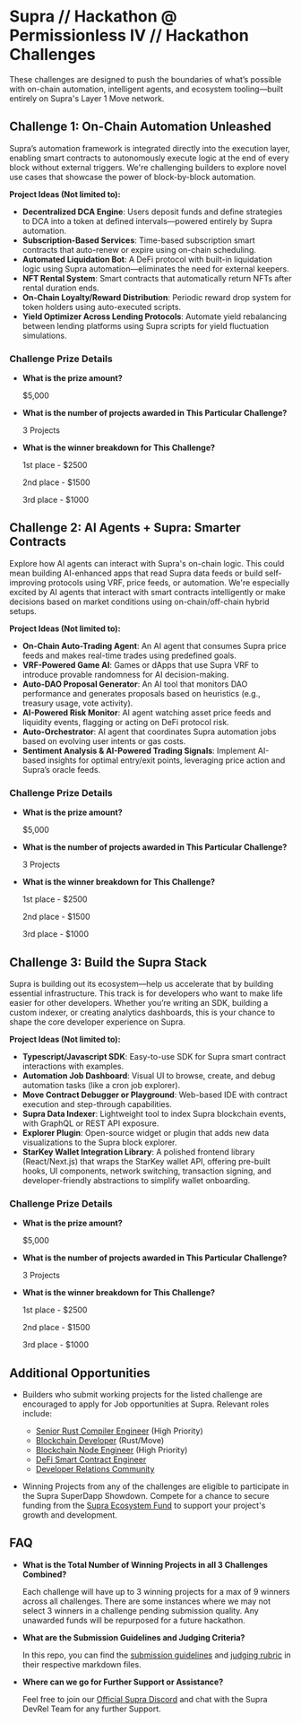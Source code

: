 # Supra // Hackathon @ Permissionless IV // Hackathon Challenges

These challenges are designed to push the boundaries of what’s possible with on-chain automation, intelligent agents, and ecosystem tooling—built entirely on Supra's Layer 1 Move network.

## Challenge 1: On-Chain Automation Unleashed

Supra’s automation framework is integrated directly into the execution layer, enabling smart contracts to autonomously execute logic at the end of every block without external triggers. We're challenging builders to explore novel use cases that showcase the power of block-by-block automation.

**Project Ideas (Not limited to):**
- **Decentralized DCA Engine**: Users deposit funds and define strategies to DCA into a token at defined intervals—powered entirely by Supra automation.
- **Subscription-Based Services**: Time-based subscription smart contracts that auto-renew or expire using on-chain scheduling.
- **Automated Liquidation Bot**: A DeFi protocol with built-in liquidation logic using Supra automation—eliminates the need for external keepers.
- **NFT Rental System**: Smart contracts that automatically return NFTs after rental duration ends.
- **On-Chain Loyalty/Reward Distribution**: Periodic reward drop system for token holders using auto-executed scripts.
- **Yield Optimizer Across Lending Protocols**: Automate yield rebalancing between lending platforms using Supra scripts for yield fluctuation simulations.

### Challenge Prize Details

- **What is the prize amount?**

  $5,000

- **What is the number of projects awarded in This Particular Challenge?**

  3 Projects

- **What is the winner breakdown for This Challenge?**

  1st place - $2500

  2nd place - $1500

  3rd place - $1000

## Challenge 2: AI Agents + Supra: Smarter Contracts

Explore how AI agents can interact with Supra's on-chain logic. This could mean building AI-enhanced apps that read Supra data feeds or build self-improving protocols using VRF, price feeds, or automation. We're especially excited by AI agents that interact with smart contracts intelligently or make decisions based on market conditions using on-chain/off-chain hybrid setups.

**Project Ideas (Not limited to):**
- **On-Chain Auto-Trading Agent**: An AI agent that consumes Supra price feeds and makes real-time trades using predefined goals.
- **VRF-Powered Game AI**: Games or dApps that use Supra VRF to introduce provable randomness for AI decision-making.
- **Auto-DAO Proposal Generator**: An AI tool that monitors DAO performance and generates proposals based on heuristics (e.g., treasury usage, vote activity).
- **AI-Powered Risk Monitor**: AI agent watching asset price feeds and liquidity events, flagging or acting on DeFi protocol risk.
- **Auto-Orchestrator**: AI agent that coordinates Supra automation jobs based on evolving user intents or gas costs.
- **Sentiment Analysis & AI-Powered Trading Signals**: Implement AI-based insights for optimal entry/exit points, leveraging price action and Supra’s oracle feeds.

### Challenge Prize Details

- **What is the prize amount?**

  $5,000

- **What is the number of projects awarded in This Particular Challenge?**

  3 Projects

- **What is the winner breakdown for This Challenge?**

  1st place - $2500

  2nd place - $1500

  3rd place - $1000

## Challenge 3: Build the Supra Stack

Supra is building out its ecosystem—help us accelerate that by building essential infrastructure. This track is for developers who want to make life easier for other developers. Whether you’re writing an SDK, building a custom indexer, or creating analytics dashboards, this is your chance to shape the core developer experience on Supra.

**Project Ideas (Not limited to):**
- **Typescript/Javascript SDK**: Easy-to-use SDK for Supra smart contract interactions with examples.
- **Automation Job Dashboard**: Visual UI to browse, create, and debug automation tasks (like a cron job explorer).
- **Move Contract Debugger or Playground**: Web-based IDE with contract execution and step-through capabilities.
- **Supra Data Indexer**: Lightweight tool to index Supra blockchain events, with GraphQL or REST API exposure.
- **Explorer Plugin**: Open-source widget or plugin that adds new data visualizations to the Supra block explorer.
- **StarKey Wallet Integration Library**: A polished frontend library (React/Next.js) that wraps the StarKey wallet API, offering pre-built hooks, UI components, network switching, transaction signing, and developer-friendly abstractions to simplify wallet onboarding.

### Challenge Prize Details

- **What is the prize amount?**

  $5,000

- **What is the number of projects awarded in This Particular Challenge?**

  3 Projects

- **What is the winner breakdown for This Challenge?**

  1st place - $2500

  2nd place - $1500

  3rd place - $1000

## Additional Opportunities

- Builders who submit working projects for the listed challenge are encouraged to apply for Job opportunities at Supra. Relevant roles include:
  - [Senior Rust Compiler Engineer](https://supra.com/careers/5537974004/) (High Priority)
  - [Blockchain Developer](https://supra.com/careers/4237586004/) (Rust/Move)
  - [Blockchain Node Engineer](https://supra.com/careers/5542681004/) (High Priority)
  - [DeFi Smart Contract Engineer](https://supra.com/careers/5165232004/)
  - [Developer Relations Community](https://supra.com/careers/5399916004/)

- Winning Projects from any of the challenges are eligible to participate in the Supra SuperDapp Showdown. Compete for a chance to secure funding from the [Supra Ecosystem Fund](https://supra.com/showdown/) to support your project's growth and development.

## FAQ

- **What is the Total Number of Winning Projects in all 3 Challenges Combined?**

  Each challenge will have up to 3 winning projects for a max of 9 winners across all challenges. There are some instances where we may not select 3 winners in a challenge pending submission quality. Any unawarded funds will be repurposed for a future hackathon.

- **What are the Submission Guidelines and Judging Criteria?**

  In this repo, you can find the [submission guidelines](./submission-guidelines.md) and [judging rubric](./judging-rubric.md) in their respective markdown files.

- **Where can we go for Further Support or Assistance?**

  Feel free to join our [Official Supra Discord](https://discord.gg/supralabs) and chat with the Supra DevRel Team for any further Support.
